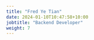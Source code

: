 ```yaml
---
title: "Fred Ye Tian"
date: 2024-01-10T10:47:58+10:00
jobtitle: "Backend Developer"
weight: 7
---
```

